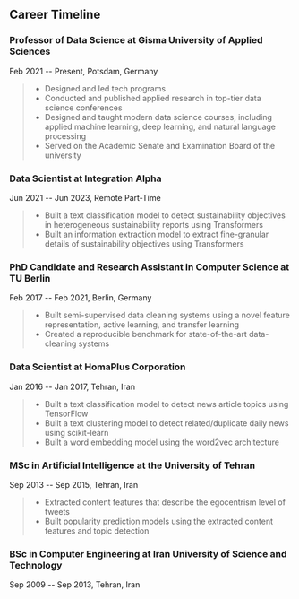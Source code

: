 ## Career Timeline


### Professor of Data Science at Gisma University of Applied Sciences
Feb 2021 -- Present, Potsdam, Germany
> - Designed and led tech programs
> - Conducted and published applied research in top-tier data science conferences
> - Designed and taught modern data science courses, including applied machine learning, deep learning, and natural language processing
> - Served on the Academic Senate and Examination Board of the university

### Data Scientist at Integration Alpha
Jun 2021 -- Jun 2023, Remote Part-Time
> - Built a text classification model to detect sustainability objectives in heterogeneous sustainability reports using Transformers
> - Built an information extraction model to extract fine-granular details of sustainability objectives using Transformers

### PhD Candidate and Research Assistant in Computer Science at TU Berlin
Feb 2017 -- Feb 2021, Berlin, Germany
> - Built semi-supervised data cleaning systems using a novel feature representation, active learning, and transfer learning
> - Created a reproducible benchmark for state-of-the-art data-cleaning systems

### Data Scientist at HomaPlus Corporation
Jan 2016 -- Jan 2017, Tehran, Iran
> - Built a text classification model to detect news article topics using TensorFlow
> - Built a text clustering model to detect related/duplicate daily news using scikit-learn
> - Built a word embedding model using the word2vec architecture

### MSc in Artificial Intelligence at the University of Tehran
Sep 2013 -- Sep 2015, Tehran, Iran
> - Extracted content features that describe the egocentrism level of tweets
> - Built popularity prediction models using the extracted content features and topic detection

### BSc in Computer Engineering at Iran University of Science and Technology
Sep 2009 -- Sep 2013, Tehran, Iran
